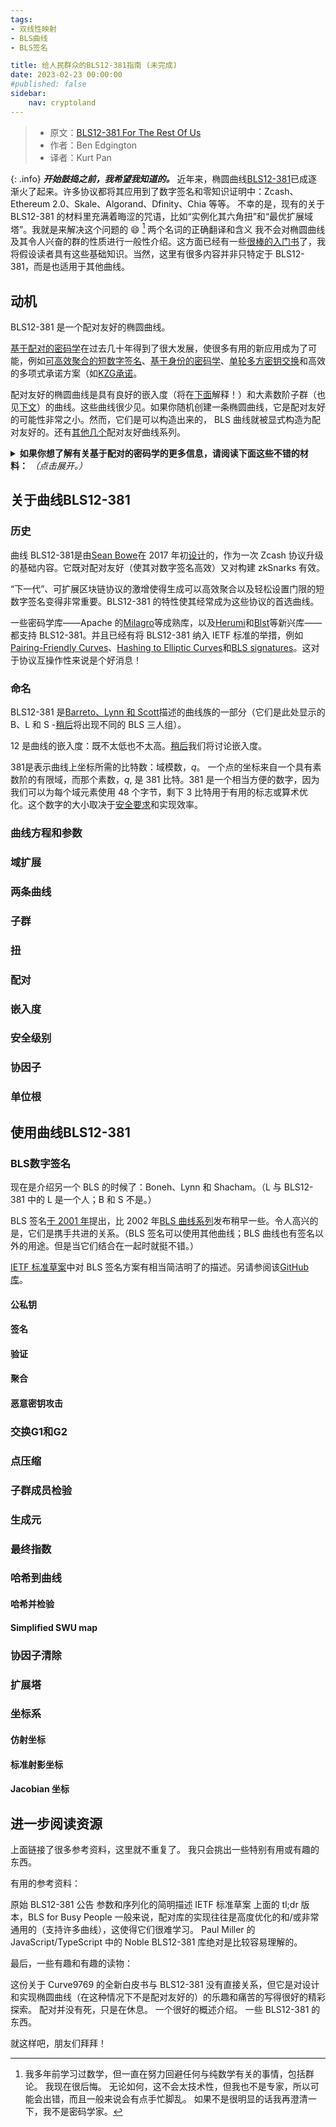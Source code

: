 ```yaml
---
tags:
- 双线性映射
- BLS曲线
- BLS签名

title: 给人民群众的BLS12-381指南 (未完成)
date: 2023-02-23 00:00:00
#published: false
sidebar:
    nav: cryptoland
---
```


> - 原文：[BLS12-381 For The Rest Of Us](https://hackmd.io/@benjaminion/bls12-381)
> - 作者：Ben Edgington
> - 译者：Kurt Pan


{: .info}
***开始鼓捣之前，我希望我知道的。***
近年来，椭圆曲线[BLS12-381](https://electriccoin.co/blog/new-snark-curve/)已成逐渐火了起来。许多协议都将其应用到了数字签名和零知识证明中：Zcash、Ethereum 2.0、Skale、Algorand、Dfinity、Chia 等等。
不幸的是，现有的关于 BLS12-381 的材料里充满着晦涩的咒语，比如“实例化其六角扭”和“最优扩展域塔”。我就是来解决这个问题的 :smile: [^1]
两个名词的正确翻译和含义
我不会对椭圆曲线及其令人兴奋的群的性质进行一般性介绍。这方面已经有一些[很棒的入门书](https://andrea.corbellini.name/2015/05/17/elliptic-curve-cryptography-a-gentle-introduction/)了，我将假设读者具有这些基础知识。当然，这里有很多内容并非只特定于 BLS12-381，而是也适用于其他曲线。

<!--more-->

## 动机
BLS12-381 是一个配对友好的椭圆曲线。

[基于配对的密码学](https://en.wikipedia.org/wiki/Pairing-based_cryptography)在过去几十年得到了很大发展，使很多有用的新应用成为了可能，例如[可高效聚合的](https://crypto.stanford.edu/~dabo/pubs/papers/aggreg.pdf)[短数字签名](https://www.iacr.org/archive/asiacrypt2001/22480516.pdf)、[基于身份的密码学](https://en.wikipedia.org/wiki/Boneh-Franklin_scheme)、[单轮多方密钥交换](http://cgi.di.uoa.gr/~aggelos/crypto/page4/assets/joux-tripartite.pdf)和高效的多项式承诺方案（如[KZG承诺](https://dankradfeist.de/ethereum/2020/06/16/kate-polynomial-commitments.html)。

配对友好的椭圆曲线是具有良好的嵌入度（将在[下面]()解释！）和大素数阶子群（也见[下文]()）的曲线。这些曲线很少见。如果你随机创建一条椭圆曲线，它是配对友好的可能性非常之小。然而，它们是可以构造出来的， BLS 曲线就被显式构造为配对友好的。还有[其他几个](https://eprint.iacr.org/2006/372.pdf)配对友好曲线系列。


<details>
<summary><b>如果你想了解有关基于配对的密码学的更多信息，请阅读下面这些不错的材料：</b> <i>（点击展开。）</i></summary>
<p markdown="1" style="margin-left: .3em; border-left: .15em solid black; padding-left: .5em;">
一个简短的（但技术性的）[解释](https://courses.csail.mit.edu/6.897/spring04/L25.pdf)，以及[另一个](https://www.math.uwaterloo.ca/~ajmeneze/publications/pairings.pdf)。
<br /><br />
[Vitalik 对椭圆曲线配对](https://vitalik.ca/general/2017/01/14/exploring_ecp.html)进行了很好的一般性介绍。
<br /><br />
这份[NIST 报告](https://www.ncbi.nlm.nih.gov/pmc/articles/PMC4730686/)可读性很强。我推荐第 2 节和附录。
<br /><br />
同样好的背景材料是配对友好曲线的[IETF 标准草案](https://tools.ietf.org/id/draft-yonezawa-pairing-friendly-curves-02.html)。
<br /><br />
如果你想真的*理解*这些东西，那么[Pairings for Beginners](https://www.craigcostello.com.au/s/PairingsForBeginners.pdf)就很棒。如果你仔细研究，学习里面的例子，事实证明它并没有看起来那么可怕。我真的很推荐这个（但我也一直都在学习中……）。
</p>
</details> 

## 关于曲线BLS12-381
### 历史
曲线 BLS12-381是由[Sean Bowe](https://twitter.com/ebfull)在 2017 年初[设计](https://electriccoin.co/blog/new-snark-curve/)的，作为一次 Zcash 协议升级的基础内容。它既对配对友好（使其对数字签名高效）又对构建 zkSnarks 有效。

“下一代”、可扩展区块链协议的激增使得生成可以高效聚合以及轻松设置门限的短数字签名变得非常重要。BLS12-381 的特性使其经常成为这些协议的首选曲线。

一些密码学库——Apache 的[Milagro](https://milagro.apache.org/)等成熟库，以及[Herumi](https://github.com/herumi/mcl)和[Blst](https://github.com/supranational/blst)等新兴库——都支持 BLS12-381。并且已经有将 BLS12-381 纳入 IETF 标准的举措，例如[Pairing-Friendly Curves](https://tools.ietf.org/id/draft-yonezawa-pairing-friendly-curves-02.html#rfc.section.4.2.2)、[Hashing to Elliptic Curves](https://tools.ietf.org/html/draft-irtf-cfrg-hash-to-curve-05#section-8.9)和[BLS signatures](https://tools.ietf.org/html/draft-irtf-cfrg-bls-signature-00#section-4.2)。这对于协议互操作性来说是个好消息！

### 命名
BLS12-381 是[Barreto、Lynn 和 Scott](https://eprint.iacr.org/2002/088.pdf)描述的曲线族的一部分（它们是此处显示的 B、L 和 S -[稍后]()将出现不同的 BLS 三人组）。

12 是曲线的嵌入度：既不太低也不太高。[稍后]()我们将讨论嵌入度。

381是表示曲线上坐标所需的比特数：域模数，$q$。 一个点的坐标来自一个具有素数阶的有限域，而那个素数，$q$, 是 381 比特。381 是一个相当方便的数字，因为我们可以为每个域元素使用 48 个字节，剩下 3 比特用于有用的标志或算术优化。这个数字的大小取决于[安全要求]()和实现效率。

### 曲线方程和参数
### 域扩展
### 两条曲线
### 子群
### 扭
### 配对
### 嵌入度
### 安全级别
### 协因子
### 单位根

## 使用曲线BLS12-381
### BLS数字签名
现在是介绍另一个 BLS 的时候了：Boneh、Lynn 和 Shacham。（L 与 BLS12-381 中的 L 是一个人；B 和 S 不是。）

BLS 签名[于 2001 年](https://www.iacr.org/archive/asiacrypt2001/22480516.pdf)提出，比 2002 年[BLS 曲线系列](https://eprint.iacr.org/2002/088.pdf)发布稍早一些。令人高兴的是，它们是携手共进的关系。（BLS 签名可以使用其他曲线；BLS 曲线也有签名以外的用途。但是当它们结合在一起时就挺不错。）

[IETF 标准草案](https://tools.ietf.org/html/draft-boneh-bls-signature-00)中对 BLS 签名方案有相当简洁明了的描述。另请参阅该[GitHub 库](https://github.com/kwantam/draft-irtf-cfrg-bls-signature)。

#### 公私钥
#### 签名
#### 验证
#### 聚合
#### 恶意密钥攻击
### 交换G1和G2
### 点压缩
### 子群成员检验
### 生成元
### 最终指数
### 哈希到曲线
#### 哈希并检验
#### Simplified SWU map
### 协因子清除
### 扩展塔
### 坐标系
#### 仿射坐标
#### 标准射影坐标
#### Jacobian 坐标

## 进一步阅读资源
上面链接了很多参考资料，这里就不重复了。 我只会挑出一些特别有用或有趣的东西。

有用的参考资料：

原始 BLS12-381 公告
参数和序列化的简明描述
IETF 标准草案
上面的 tl;dr 版本，BLS for Busy People
一般来说，配对库的实现往往是高度优化的和/或非常通用的（支持许多曲线），这使得它们很难学习。 Paul Miller 的 JavaScript/TypeScript 中的 Noble BLS12-381 库绝对是比较容易理解的。

最后，一些有趣和有趣的读物：

这份关于 Curve9769 的全新白皮书与 BLS12-381 没有直接关系，但它是对设计和实现椭圆曲线（在这种情况下不是配对友好的）的乐趣和痛苦的写得很好的精彩探索。
配对并没有死，只是在休息。 一个很好的概述介绍。 一些 BLS12-381 的东西。

就这样吧，朋友们拜拜！



[^1]: 我多年前学习过数学，但一直在努力回避任何与纯数学有关的事情，包括群论。 我现在很后悔。 无论如何，这不会太技术性，但我也不是专家，所以可能会出错，而且一般来说会有点手忙脚乱。 如果不是很明显的话我再澄清一下，我不是密码学家。

 

